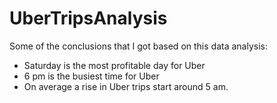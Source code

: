 # UberTripsAnalysis

Some of the conclusions that I got based on this data analysis:
- Saturday is the most profitable day for Uber
- 6 pm is the busiest time for Uber
- On average a rise in Uber trips start around 5 am.
